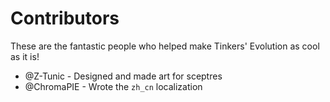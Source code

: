 # Contributors

These are the fantastic people who helped make Tinkers' Evolution as cool as it is!

* @Z-Tunic - Designed and made art for sceptres
* @ChromaPIE - Wrote the `zh_cn` localization
